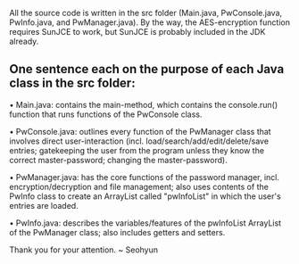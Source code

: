 All the source code is written in the src folder (Main.java, PwConsole.java, PwInfo.java, and PwManager.java).
By the way, the AES-encryption function requires SunJCE to work, but SunJCE is probably included in the JDK already.


One sentence each on the purpose of each Java class in the src folder: 
-
• Main.java: contains the main-method, which contains the console.run() function that runs functions of the PwConsole class.

• PwConsole.java: outlines every function of the PwManager class that involves direct user-interaction (incl. load/search/add/edit/delete/save entries; gatekeeping the user from the program unless they know the correct master-password; changing the master-password).

• PwManager.java: has the core functions of the password manager, incl. encryption/decryption and file management; also uses contents of the PwInfo class to create an ArrayList called "pwInfoList" in which the user's entries are loaded.

• PwInfo.java: describes the variables/features of the pwInfoList ArrayList of the PwManager class; also includes getters and setters.



Thank you for your attention.
~ Seohyun
